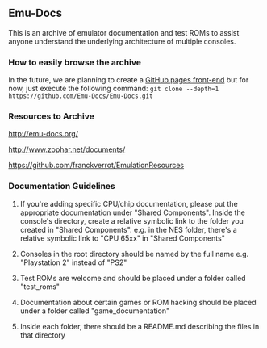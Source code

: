 ## Emu-Docs

This is an archive of emulator documentation and test ROMs to assist anyone understand the underlying architecture of multiple consoles.

### How to easily browse the archive

In the future, we are planning to create a [GitHub pages front-end](https://pages.github.com/) but for now, just execute the following command: `git clone --depth=1 https://github.com/Emu-Docs/Emu-Docs.git`

### Resources to Archive

http://emu-docs.org/

http://www.zophar.net/documents/

https://github.com/franckverrot/EmulationResources

### Documentation Guidelines

1. If you're adding specific CPU/chip documentation, please put the appropriate documentation under "Shared Components". Inside the console's directory, create a relative symbolic link to the folder you created in "Shared Components". e.g. in the NES folder, there's a relative symbolic link to "CPU 65xx" in "Shared Components"

2. Consoles in the root directory should be named by the full name e.g. "Playstation 2" instead of "PS2"

3. Test ROMs are welcome and should be placed under a folder called "test_roms"

4. Documentation about certain games or ROM hacking should be placed under a folder called "game_documentation"

5. Inside each folder, there should be a README.md describing the files in that directory
